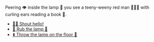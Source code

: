 Peering 👁 inside the lamp 🏮 you see a teeny-weeny red man 🧍🏻‍♂️ with curling ears reading a book 📖.

- [👋🏻 Shout hello!](3-ABA.md)
- [🧽 Rub the lamp 🏮](3-AA.md)
- [⬇️ Throw the lamp on the floor 🏮](../WIP.md)
